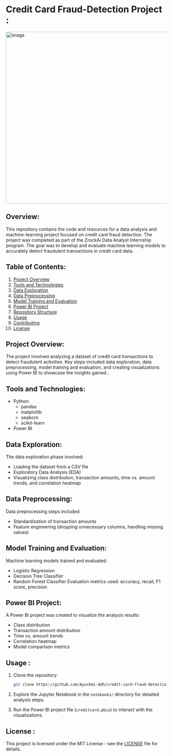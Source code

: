 # Credit Card Fraud-Detection Project :

<img width="537" alt="image" src="https://github.com/Ayushmi-Adh/CreditCardFraudDetection/assets/132826306/4a5c56d7-0f61-4b4b-9de2-502f0f290d0a">


## Overview:

This repository contains the code and resources for a data analysis and machine-learning project focused on credit card fraud detection. The project was completed as part of the ZrockAi Data Analyst Internship program. The goal was to develop and evaluate machine learning models to accurately detect fraudulent transactions in credit card data.

## Table of Contents:

1. [Project Overview](#project-overview)
2. [Tools and Technologies](#tools-and-technologies)
3. [Data Exploration](#data-exploration)
4. [Data Preprocessing](#data-preprocessing)
5. [Model Training and Evaluation](#model-training-and-evaluation)
6. [Power BI Project](#power-bi-project)
7. [Repository Structure](#repository-structure)
8. [Usage](#usage)
9. [Contributing](#contributing)
10. [License](#license)

## Project Overview:

The project involved analyzing a dataset of credit card transactions to detect fraudulent activities. Key steps included data exploration, data preprocessing, model training and evaluation, and creating visualizations using Power BI to showcase the insights gained..

## Tools and Technologies:

- Python:
  - pandas
  - matplotlib
  - seaborn
  - scikit-learn
- Power BI

## Data Exploration:

The data exploration phase involved:
- Loading the dataset from a CSV file
- Exploratory Data Analysis (EDA)
- Visualizing class distribution, transaction amounts, time vs. amount trends, and correlation heatmap

## Data Preprocessing:

Data preprocessing steps included:
- Standardization of transaction amounts
- Feature engineering (dropping unnecessary columns, handling missing values)

## Model Training and Evaluation:

Machine learning models trained and evaluated:
- Logistic Regression
- Decision Tree Classifier
- Random Forest Classifier
Evaluation metrics used: accuracy, recall, F1 score, precision

## Power BI Project:

A Power BI project was created to visualize the analysis results:
- Class distribution
- Transaction amount distribution
- Time vs. amount trends
- Correlation heatmap
- Model comparison metrics



## Usage :

1. Clone the repository:

   ```bash
   git clone https://github.com/Ayushmi-Adh/credit-card-fraud-detection.git
   ```


3. Explore the Jupyter Notebook in the `notebooks/` directory for detailed analysis steps.

4. Run the Power BI project file (`creditcard.pbix`) to interact with the visualizations.


## License :

This project is licensed under the MIT License - see the [LICENSE](LICENSE) file for details.

